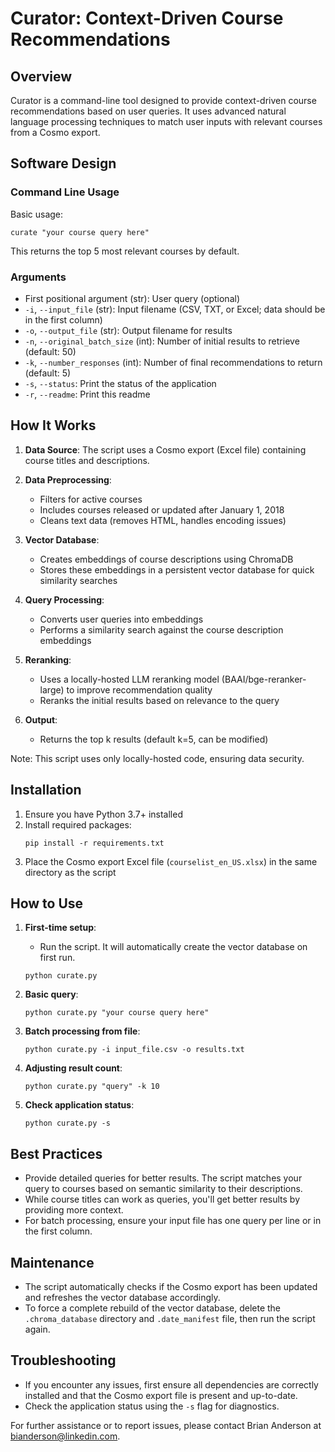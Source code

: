 # Curator: Context-Driven Course Recommendations

## Overview

Curator is a command-line tool designed to provide context-driven course recommendations based on user queries. It uses advanced natural language processing techniques to match user inputs with relevant courses from a Cosmo export.

## Software Design

### Command Line Usage

Basic usage:
```
curate "your course query here"
```

This returns the top 5 most relevant courses by default.

### Arguments

- First positional argument (str): User query (optional)
- `-i`, `--input_file` (str): Input filename (CSV, TXT, or Excel; data should be in the first column)
- `-o`, `--output_file` (str): Output filename for results
- `-n`, `--original_batch_size` (int): Number of initial results to retrieve (default: 50)
- `-k`, `--number_responses` (int): Number of final recommendations to return (default: 5)
- `-s`, `--status`: Print the status of the application
- `-r`, `--readme`: Print this readme

## How It Works

1. **Data Source**: The script uses a Cosmo export (Excel file) containing course titles and descriptions.

2. **Data Preprocessing**:
   - Filters for active courses
   - Includes courses released or updated after January 1, 2018
   - Cleans text data (removes HTML, handles encoding issues)

3. **Vector Database**: 
   - Creates embeddings of course descriptions using ChromaDB
   - Stores these embeddings in a persistent vector database for quick similarity searches

4. **Query Processing**:
   - Converts user queries into embeddings
   - Performs a similarity search against the course description embeddings

5. **Reranking**:
   - Uses a locally-hosted LLM reranking model (BAAI/bge-reranker-large) to improve recommendation quality
   - Reranks the initial results based on relevance to the query

6. **Output**: 
   - Returns the top k results (default k=5, can be modified)

Note: This script uses only locally-hosted code, ensuring data security.

## Installation

1. Ensure you have Python 3.7+ installed
2. Install required packages:
   ```
   pip install -r requirements.txt
   ```
3. Place the Cosmo export Excel file (`courselist_en_US.xlsx`) in the same directory as the script

## How to Use

1. **First-time setup**:
   - Run the script. It will automatically create the vector database on first run.
   ```
   python curate.py
   ```

2. **Basic query**:
   ```
   python curate.py "your course query here"
   ```

3. **Batch processing from file**:
   ```
   python curate.py -i input_file.csv -o results.txt
   ```

4. **Adjusting result count**:
   ```
   python curate.py "query" -k 10
   ```

5. **Check application status**:
   ```
   python curate.py -s
   ```

## Best Practices

- Provide detailed queries for better results. The script matches your query to courses based on semantic similarity to their descriptions.
- While course titles can work as queries, you'll get better results by providing more context.
- For batch processing, ensure your input file has one query per line or in the first column.

## Maintenance

- The script automatically checks if the Cosmo export has been updated and refreshes the vector database accordingly.
- To force a complete rebuild of the vector database, delete the `.chroma_database` directory and `.date_manifest` file, then run the script again.

## Troubleshooting

- If you encounter any issues, first ensure all dependencies are correctly installed and that the Cosmo export file is present and up-to-date.
- Check the application status using the `-s` flag for diagnostics.

For further assistance or to report issues, please contact Brian Anderson at bianderson@linkedin.com.
